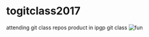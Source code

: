 # togitclass2017
attending git class
repos product in ipgp git class
![fun](https://cdn.meme.am/instances/55691119.jpg)
